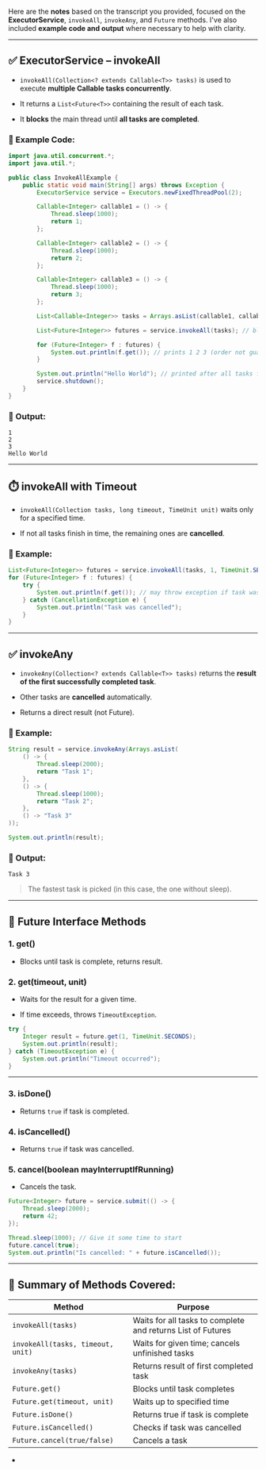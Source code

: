 Here are the **notes** based on the transcript you provided, focused on the **ExecutorService**, `invokeAll`, `invokeAny`, and `Future` methods. I've also included **example code and output** where necessary to help with clarity.

---

## ✅ **ExecutorService – invokeAll**

- `invokeAll(Collection<? extends Callable<T>> tasks)` is used to execute **multiple Callable tasks concurrently**.
    
- It returns a `List<Future<T>>` containing the result of each task.
    
- It **blocks** the main thread until **all tasks are completed**.
    

### 🔸 Example Code:

```java
import java.util.concurrent.*;
import java.util.*;

public class InvokeAllExample {
    public static void main(String[] args) throws Exception {
        ExecutorService service = Executors.newFixedThreadPool(2);

        Callable<Integer> callable1 = () -> {
            Thread.sleep(1000);
            return 1;
        };

        Callable<Integer> callable2 = () -> {
            Thread.sleep(1000);
            return 2;
        };

        Callable<Integer> callable3 = () -> {
            Thread.sleep(1000);
            return 3;
        };

        List<Callable<Integer>> tasks = Arrays.asList(callable1, callable2, callable3);

        List<Future<Integer>> futures = service.invokeAll(tasks); // blocks until all are done

        for (Future<Integer> f : futures) {
            System.out.println(f.get()); // prints 1 2 3 (order not guaranteed)
        }

        System.out.println("Hello World"); // printed after all tasks finish
        service.shutdown();
    }
}
```

### 🔸 Output:

```
1
2
3
Hello World
```

---

## ⏱️ **invokeAll with Timeout**

- `invokeAll(Collection tasks, long timeout, TimeUnit unit)` waits only for a specified time.
    
- If not all tasks finish in time, the remaining ones are **cancelled**.
    

### 🔸 Example:

```java
List<Future<Integer>> futures = service.invokeAll(tasks, 1, TimeUnit.SECONDS);
for (Future<Integer> f : futures) {
    try {
        System.out.println(f.get()); // may throw exception if task was cancelled
    } catch (CancellationException e) {
        System.out.println("Task was cancelled");
    }
}
```

---

## ✅ **invokeAny**

- `invokeAny(Collection<? extends Callable<T>> tasks)` returns the **result of the first successfully completed task**.
    
- Other tasks are **cancelled** automatically.
    
- Returns a direct result (not Future).
    

### 🔸 Example:

```java
String result = service.invokeAny(Arrays.asList(
    () -> {
        Thread.sleep(2000);
        return "Task 1";
    },
    () -> {
        Thread.sleep(1000);
        return "Task 2";
    },
    () -> "Task 3"
));

System.out.println(result);
```

### 🔸 Output:

```
Task 3
```

> The fastest task is picked (in this case, the one without sleep).

---

## 🔄 **Future Interface Methods**

### 1. **get()**

- Blocks until task is complete, returns result.
    

### 2. **get(timeout, unit)**

- Waits for the result for a given time.
    
- If time exceeds, throws `TimeoutException`.
    

```java
try {
    Integer result = future.get(1, TimeUnit.SECONDS);
    System.out.println(result);
} catch (TimeoutException e) {
    System.out.println("Timeout occurred");
}
```

---

### 3. **isDone()**

- Returns `true` if task is completed.
    

### 4. **isCancelled()**

- Returns `true` if task was cancelled.
    

### 5. **cancel(boolean mayInterruptIfRunning)**

- Cancels the task.
    

```java
Future<Integer> future = service.submit(() -> {
    Thread.sleep(2000);
    return 42;
});

Thread.sleep(1000); // Give it some time to start
future.cancel(true);
System.out.println("Is cancelled: " + future.isCancelled());
```

---

## 🧠 Summary of Methods Covered:

|Method|Purpose|
|---|---|
|`invokeAll(tasks)`|Waits for all tasks to complete and returns List of Futures|
|`invokeAll(tasks, timeout, unit)`|Waits for given time; cancels unfinished tasks|
|`invokeAny(tasks)`|Returns result of first completed task|
|`Future.get()`|Blocks until task completes|
|`Future.get(timeout, unit)`|Waits up to specified time|
|`Future.isDone()`|Returns true if task is complete|
|`Future.isCancelled()`|Checks if task was cancelled|
|`Future.cancel(true/false)`|Cancels a task|

-